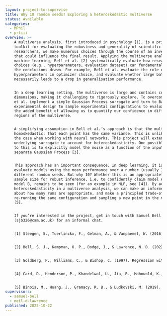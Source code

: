 ```yaml
---
layout: project-to-supervise
title: Why 10 random seeds? Exploring a heteroskedastic multiverse
status: Available
categories:
  - MPhil
  - prtiii
overview: >-
    A multiverse analysis, first introduced in psychology [1], is a principled
    toolkit for evaluating the robustness and generality of scientific claims. As
    researchers, we make numerous choices through the course of an investigation
    that could influence the final result. Applying the multiverse analysis to
    machine learning, Bell et al. [2] systematically evaluate how researcher
    choices (e.g., hyperparameters, evaluation dataset) can fundamentally change
    the conclusions drawn. For example, Bell et al. evaluate the role of
    hyperparameters in optimizer choice, and evaluate whether large batch training
    necessarily leads to a drop in generalisation performance.


    In a deep learning setting, the multiverse is large and contains continuous
    dimensions, making it challenging to rigorously explore. To overcome this, Bell
    et al. implement a simple Gaussian Process surrogate and turn to Bayesian
    experimental design to sample experimental configurations to evaluate. This has
    the added benefit of allowing us to quantify our confidence in different
    regions of the multiverse.


    A simplifying assumption in Bell et al.’s approach is that the multiverse is
    homoskedastic: that each point has the same variance. This is unlikely to be
    the case when working with neural networks. This project will extend the
    underlying surrogate to account for heteroskedasticity. One possible approach
    to this is to explicitly model the noise as a function of the inputs using a
    separate Gaussian Process [3].


    This approach has an important consequence. In deep learning, it is typical to
    evaluate models using the mean performance over a number (usually 10) runs with
    different random seeds. But why 10? Whether this is an appropriately large
    sample size for robust inference, i.e. to confidently claim model A outperforms
    model B, remains to be seen (for an example in NLP, see [4]). By accounting for
    heteroskedasticity in a multiverse analysis, we can make an informed decision
    about how many runs are appropriate, and make a principled trade-off between
    re-running the same configuration and sampling a new point in the multiverse
    [5].


    If you’re interested in the project, get in touch with Samuel Bell
    (sjb326@cam.ac.uk) for an informal chat.


    [1] Steegen, S., Tuerlinckx, F., Gelman, A., & Vanpaemel, W. (2016). Increasing transparency through a multiverse analysis. Perspectives on Psychological Science.


    [2] Bell, S. J., Kampman, O. P., Dodge, J., & Lawrence, N. D. (2022). Modeling the Machine Learning Multiverse. NeurIPS.


    [3] Goldberg, P., Williams, C., & Bishop, C. (1997). Regression with input-dependent noise: A Gaussian process treatment. NeurIPS.


    [4] Card, D., Henderson, P., Khandelwal, U., Jia, R., Mahowald, K., & Jurafsky, D. (2020, November). With Little Power Comes Great Responsibility. EMNLP.


    [5] Binois, M., Huang, J., Gramacy, R. B., & Ludkovski, M. (2019). Replication or exploration? Sequential design for stochastic simulation experiments.  Technometrics.
supervisors:
  - samuel-bell
  - neil-d-lawrence
published: 2022-10-22
---
```

